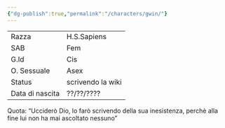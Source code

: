 ```yaml
---
{"dg-publish":true,"permalink":"/characters/gwin/"}
---
```



|                 |                   |
| --------------- | ----------------- |
| Razza           | H.S.Sapiens       |
| SAB             | Fem               |
| G.Id            | Cis               |
| O. Sessuale     | Asex              |
| Status          | scrivendo la wiki |
| Data di nascita | ??/??/????        |
Quota: “Ucciderò Dio, lo farò scrivendo della sua inesistenza, perchè alla fine lui non ha mai ascoltato nessuno”